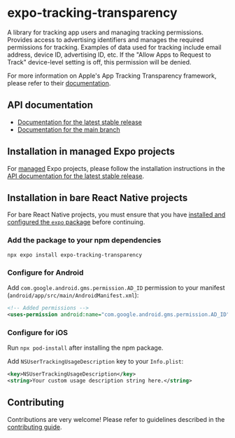 # expo-tracking-transparency

A library for tracking app users and managing tracking permissions. Provides access to advertising identifiers and manages the required permissions for tracking. Examples of data used for tracking include email address, device ID, advertising ID, etc. If the "Allow Apps to Request to Track" device-level setting is off, this permission will be denied.

For more information on Apple's App Tracking Transparency framework, please refer to their [documentation](https://developer.apple.com/app-store/user-privacy-and-data-use/).

## API documentation

- [Documentation for the latest stable release](https://docs.expo.dev/versions/latest/sdk/tracking-transparency/)
- [Documentation for the main branch](https://docs.expo.dev/versions/unversioned/sdk/tracking-transparency/)

## Installation in managed Expo projects

For [managed](https://docs.expo.dev/archive/managed-vs-bare/) Expo projects, please follow the installation instructions in the [API documentation for the latest stable release](https://docs.expo.dev/versions/latest/sdk/tracking-transparency/).

## Installation in bare React Native projects

For bare React Native projects, you must ensure that you have [installed and configured the `expo` package](https://docs.expo.dev/bare/installing-expo-modules/) before continuing.

### Add the package to your npm dependencies

```
npx expo install expo-tracking-transparency
```

### Configure for Android

Add `com.google.android.gms.permission.AD_ID` permission to your manifest (`android/app/src/main/AndroidManifest.xml`):

```xml
<!-- Added permissions -->
<uses-permission android:name="com.google.android.gms.permission.AD_ID"/>
```

### Configure for iOS

Run `npx pod-install` after installing the npm package.

Add `NSUserTrackingUsageDescription` key to your `Info.plist`:

```xml
<key>NSUserTrackingUsageDescription</key>
<string>Your custom usage description string here.</string>
```

## Contributing

Contributions are very welcome! Please refer to guidelines described in the [contributing guide](https://github.com/expo/expo#contributing).
